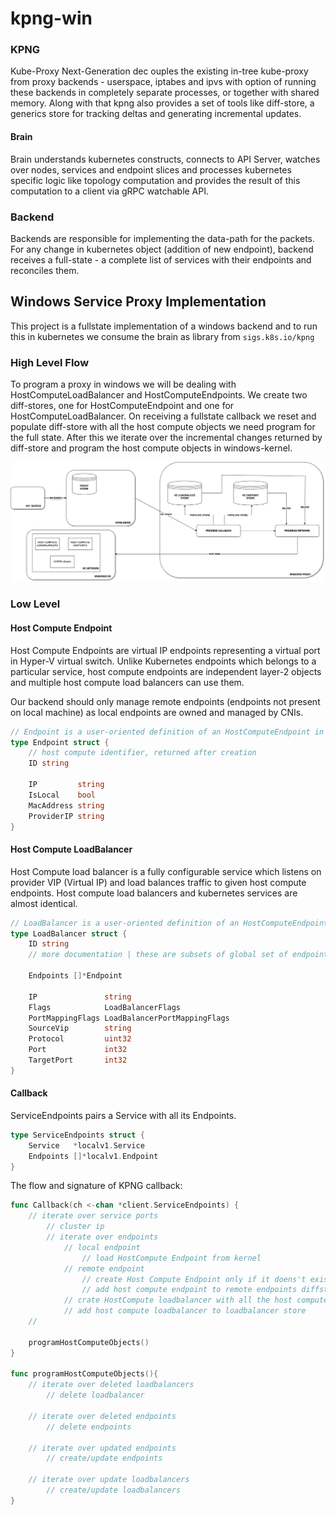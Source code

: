 # kpng-win

### KPNG
Kube-Proxy Next-Generation dec ouples the existing in-tree kube-proxy from proxy backends - userspace, iptabes and ipvs with option of running these backends in completely separate processes, or together with shared memory.
Along with that kpng also provides a set of tools like diff-store, a generics store for tracking deltas and generating incremental updates.  

#### Brain
Brain understands kubernetes constructs, connects to API Server, watches over nodes, services and endpoint slices and processes kubernetes specific logic like topology computation and provides the result of this computation to a client via gRPC watchable API.

### Backend
Backends are responsible for implementing the data-path for the packets. For any change in kubernetes object (addition of new endpoint), backend receives a full-state - a complete list of services with their endpoints and reconciles them. 

## Windows Service Proxy Implementation
This project is a fullstate implementation of a windows backend and to run this in kubernetes we consume the brain as library from `sigs.k8s.io/kpng`

### High Level Flow
To program a proxy in windows we will be dealing with HostComputeLoadBalancer and HostComputeEndpoints. We create two diff-stores, one for HostComputeEndpoint and one for HostComputeLoadBalancer. On receiving a fullstate callback we reset and populate diff-store with all the host compute objects we need program for the full state. After this we iterate over the incremental changes returned by diff-store and program the host compute objects in windows-kernel.
    
![flow.jpg](..%2Fimages%2Fflow.jpg)


### Low Level
#### Host Compute Endpoint
Host Compute Endpoints are virtual IP endpoints representing a virtual port in Hyper-V virtual switch. Unlike Kubernetes endpoints which belongs to a particular service, host compute endpoints are independent layer-2 objects and multiple host compute load balancers can use them.     

Our backend should only manage remote endpoints (endpoints not present on local machine) as local endpoints are owned and managed by CNIs.


```go
// Endpoint is a user-oriented definition of an HostComputeEndpoint in its entirety.
type Endpoint struct {
	// host compute identifier, returned after creation
	ID string

	IP         string
	IsLocal    bool
	MacAddress string
	ProviderIP string
}

```

#### Host Compute LoadBalancer
Host Compute load balancer is a fully configurable service which listens on provider VIP (Virtual IP) and load balances traffic to given host compute endpoints. Host compute load balancers and kubernetes services are almost identical.  

```go
// LoadBalancer is a user-oriented definition of an HostComputeEndpoint in its entirety.
type LoadBalancer struct {
	ID string
	// more documentation | these are subsets of global set of endpoints

	Endpoints []*Endpoint

	IP               string
	Flags            LoadBalancerFlags
	PortMappingFlags LoadBalancerPortMappingFlags
	SourceVip        string
	Protocol         uint32
	Port             int32
	TargetPort       int32
}

```

#### Callback
ServiceEndpoints pairs a Service with all its Endpoints.
```go
type ServiceEndpoints struct {
	Service   *localv1.Service
	Endpoints []*localv1.Endpoint
}
```
The flow and signature of KPNG callback: 
```go
func Callback(ch <-chan *client.ServiceEndpoints) {
    // iterate over service ports
        // cluster ip
        // iterate over endpoints
            // local endpoint
                // load HostCompute Endpoint from kernel
            // remote endpoint
                // create Host Compute Endpoint only if it doens't exists
                // add host compute endpoint to remote endpoints diffstore
            // crate HostCompute loadbalancer with all the host compute endpoints
            // add host compute loadbalancer to loadbalancer store 
    //
    
    programHostComputeObjects()
}

func programHostComputeObjects(){
    // iterate over deleted loadbalancers
        // delete loadbalancer
    
    // iterate over deleted endpoints
        // delete endpoints
        
    // iterate over updated endpoints
        // create/update endpoints
    
    // iterate over update loadbalancers
        // create/update loadbalancers
}

```
